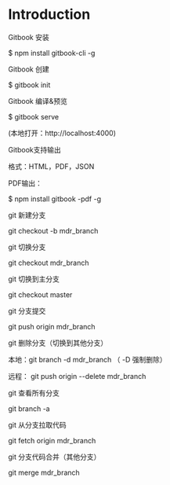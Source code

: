 # Introduction

Gitbook 安装

$ npm install gitbook-cli -g



Gitbook 创建

$ gitbook init



Gitbook 编译&预览

$ gitbook serve 

(本地打开：http://localhost:4000)



Gitbook支持输出

格式：HTML，PDF，JSON

PDF输出：

$ npm install gitbook -pdf -g



git 新建分支

git checkout -b mdr_branch  

git 切换分支

git checkout mdr_branch  

git  切换到主分支

git checkout master  

git 分支提交

git push origin mdr_branch  

git 删除分支（切换到其他分支）

本地：git branch -d mdr_branch   （ -D  强制删除）

远程： git push origin --delete mdr_branch  

git 查看所有分支

git branch -a

git 从分支拉取代码

 git fetch origin mdr_branch

git 分支代码合并（其他分支）

 git merge mdr_branch

